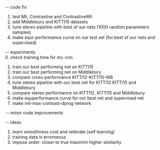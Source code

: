 -- code fix
1. test Mil, Contrastive and ContrastiveMil
2. add Middlebury and KITTI15 datasets
3. tune stereo pipeline with best of our nets (1000 random parameters samples)
4. make equi-performance curve on our test set (for best of our nets and supervised)    

-- experiments    
0. check training time for mc-cnn
1. train our best performing net on KITTI15
2. train our best performing net on Middlebury
3. compare cross-performance KITTI12-KITTI15-MB
4. tune stereo pipeline with our best net for KITTI12 KITTI15 and Middlebury
5. compare stereo performance on KITTI12, KITTI15 and Middlebury
6. make equperformance curve for our best net and supervised net
7. make mil-max-contrast-dprog network

-- minor code improvements

-- ideas
1. learn smoothness cost and reiterate (self learning)
2. training data is errorneous
3. impose order: closer to true maximim higher similarity
